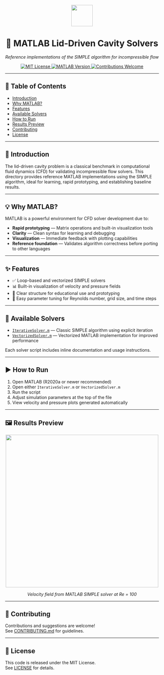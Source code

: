 <p align="center">
  <a href="https://www.mathworks.com/products/matlab.html">
    <img src="../logos/matlab.png" width="70"/>
  </a>
</p>

<h1 align="center">🧮 MATLAB Lid-Driven Cavity Solvers</h1>
<p align="center"><i>Reference implementations of the SIMPLE algorithm for incompressible flow</i></p>

<p align="center">
  <a href="../LICENSE">
    <img src="https://img.shields.io/badge/License-MIT-yellow.svg" alt="MIT License"/>
  </a>
  <a href="https://www.mathworks.com/products/matlab.html">
    <img src="https://img.shields.io/badge/MATLAB-R2020a+-blue.svg" alt="MATLAB Version"/>
  </a>
  <a href="../CONTRIBUTING.md">
    <img src="https://img.shields.io/badge/Contributions-Welcome-orange.svg" alt="Contributions Welcome"/>
  </a>
</p>

---

## 📘 Table of Contents

- [Introduction](#introduction)
- [Why MATLAB?](#why-matlab)
- [Features](#features)
- [Available Solvers](#available-solvers)
- [How to Run](#how-to-run)
- [Results Preview](#results-preview)
- [Contributing](#contributing)
- [License](#license)

---

## 🧠 Introduction

The lid-driven cavity problem is a classical benchmark in computational fluid dynamics (CFD) for validating incompressible flow solvers. This directory provides reference MATLAB implementations using the SIMPLE algorithm, ideal for learning, rapid prototyping, and establishing baseline results.

---

## 💡 Why MATLAB?

MATLAB is a powerful environment for CFD solver development due to:

- **Rapid prototyping** — Matrix operations and built-in visualization tools
- **Clarity** — Clean syntax for learning and debugging
- **Visualization** — Immediate feedback with plotting capabilities
- **Reference foundation** — Validates algorithm correctness before porting to other languages

---

## ✨ Features

- ✅ Loop-based and vectorized SIMPLE solvers
- 📊 Built-in visualization of velocity and pressure fields
- 🧠 Clear structure for educational use and prototyping
- 🔄 Easy parameter tuning for Reynolds number, grid size, and time steps

---

## 🧮 Available Solvers

- [`IterativeSolver.m`](IterativeSolver.m) — Classic SIMPLE algorithm using explicit iteration  
- [`VectorizedSolver.m`](VectorizedSolver.m) — Vectorized MATLAB implementation for improved performance

Each solver script includes inline documentation and usage instructions.

---

## ▶️ How to Run

1. Open MATLAB (R2020a or newer recommended)
2. Open either `IterativeSolver.m` or `VectorizedSolver.m`
3. Run the script
4. Adjust simulation parameters at the top of the file
5. View velocity and pressure plots generated automatically

---

## 🖼️ Results Preview

<p align="center">
  <img src="./assets/matlab_velocity_field.png" width="500"/>
</p>
<p align="center"><i>Velocity field from MATLAB SIMPLE solver at Re = 100</i></p>

---

## 🤝 Contributing

Contributions and suggestions are welcome!  
See [CONTRIBUTING.md](./CONTRIBUTING.md) for guidelines.

---

## 📄 License

This code is released under the MIT License.  
See [LICENSE](./LICENSE) for details.
